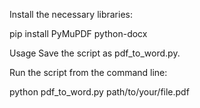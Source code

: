Install the necessary libraries:

pip install PyMuPDF python-docx


Usage
Save the script as pdf_to_word.py.

Run the script from the command line:

python pdf_to_word.py path/to/your/file.pdf
